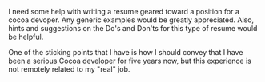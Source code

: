 I need some help with writing a resume geared toward a position for a cocoa devoper. Any generic examples would be greatly appreciated. Also, hints and suggestions on the Do's and Don'ts for this type of resume would be helpful.

One of the sticking points that I have is how I should convey that I have been a serious Cocoa developer for five years now, but this experience is not remotely related to my "real" job.
